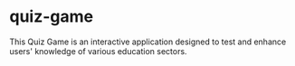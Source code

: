 # quiz-game
This Quiz Game is an interactive application designed to test and enhance users' knowledge of various education sectors.
